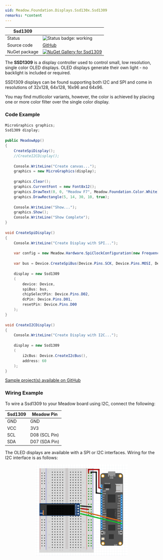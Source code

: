 ```yaml
---
uid: Meadow.Foundation.Displays.Ssd130x.Ssd1309
remarks: *content
---
```


| Ssd1309 | |
|--------|--------|
| Status | <img src="https://img.shields.io/badge/Working-brightgreen" style="width: auto; height: -webkit-fill-available;" alt="Status badge: working" /> |
| Source code | [GitHub](https://github.com/WildernessLabs/Meadow.Foundation/tree/main/Source/Meadow.Foundation.Peripherals/Displays.Ssd130x/Driver/Drivers) |
| NuGet package | <a href="https://www.nuget.org/packages/Meadow.Foundation.Displays.Ssd130x/" target="_blank"><img src="https://img.shields.io/nuget/v/Meadow.Foundation.Displays.Ssd130x.svg?label=Meadow.Foundation.Displays.Ssd130x" alt="NuGet Gallery for Ssd1309" /></a> |

The **SSD1309** is a display controller used to control small, low resolution, single color OLED displays. OLED displays generate their own light - no backlight is included or required.

SSD1309 displays can be found supporting both I2C and SPI and come in resolutions of 32x128, 64x128, 16x96 and 64x96.

You may find mutlicolor variants, however, the color is achieved by placing one or more color filter over the single color display.

### Code Example

```csharp
MicroGraphics graphics;
Ssd1309 display;

public MeadowApp()
{
    CreateSpiDisplay();
    //CreateI2CDisplay();

    Console.WriteLine("Create canvas...");
    graphics = new MicroGraphics(display);

    graphics.Clear();
    graphics.CurrentFont = new Font8x12();
    graphics.DrawText(0, 0, "Meadow F7", Meadow.Foundation.Color.White);
    graphics.DrawRectangle(5, 14, 30, 10, true);

    Console.WriteLine("Show...");
    graphics.Show();
    Console.WriteLine("Show Complete");
}

void CreateSpiDisplay()
{
    Console.WriteLine("Create Display with SPI...");

    var config = new Meadow.Hardware.SpiClockConfiguration(new Frequency(6000, Frequency.UnitType.Kilohertz), Meadow.Hardware.SpiClockConfiguration.Mode.Mode0);

    var bus = Device.CreateSpiBus(Device.Pins.SCK, Device.Pins.MOSI, Device.Pins.MISO, config);

    display = new Ssd1309
    (
        device: Device,
        spiBus: bus,
        chipSelectPin: Device.Pins.D02,
        dcPin: Device.Pins.D01,
        resetPin: Device.Pins.D00
    );
}

void CreateI2CDisplay()
{
    Console.WriteLine("Create Display with I2C...");

    display = new Ssd1309
    (
        i2cBus: Device.CreateI2cBus(),
        address: 60
    );
}

```

[Sample project(s) available on GitHub](https://github.com/WildernessLabs/Meadow.Foundation/tree/main/Source/Meadow.Foundation.Peripherals/Displays.Ssd130x/Samples/Ssd1309_Sample)

### Wiring Example

 To wire a Ssd1309 to your Meadow board using I2C, connect the following:

| Ssd1309 | Meadow Pin    |
|---------|---------------|
| GND     | GND           |
| VCC     | 3V3           |
| SCL     | D08 (SCL Pin) |
| SDA     | D07 (SDA Pin) |

The OLED displays are available with a SPI or I2C interfaces. Wiring for the I2C interface is as follows:

<img src="../../API_Assets/Meadow.Foundation.Displays.Ssd1309/SSD1309_Fritzing.png" 
    style="width: 60%; display: block; margin-left: auto; margin-right: auto;" />




